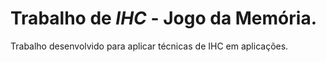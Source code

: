 # Trabalho de *IHC* - Jogo da Memória.
 Trabalho desenvolvido para aplicar técnicas de IHC em aplicações.
 ### 
